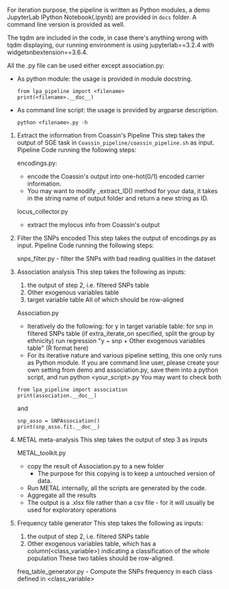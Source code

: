For iteration purpose, the pipeline is written as Python modules, a demo JupyterLab IPython Notebook(.ipynb) are provided in `docs` folder. A command line version is provided as well.

The tqdm are included in the code, in case there's anything wrong with tqdm displaying, our running environment is using jupyterlab==3.2.4 with widgetsnbextension==3.6.4.

All the <filename>.py file can be used either except association.py:
- As python module: the usage is provided in module docstring.
  ```
  from lpa_pipeline import <filename>
  print(<filename>.__doc__)
  ```
- As command line script: the usage is provided by argparse description.
  ```
  python <filename>.py -h
  ```

1. Extract the information from Coassin's Pipeline
    This step takes the output of SGE task in `Coassin_pipeline/coassin_pipeline.sh` as input. Pipeline Code running the following steps:

    encodings.py:
     - encode the Coassin's output into one-hot(0/1) encoded carrier information.
     - You may want to modify _extract_ID() method for your data, it takes in the string name of output folder and return a new string as ID.

    locus_collector.py
     - extract the mylocus info from Coassin's output

2. Filter the SNPs encoded
    This step takes the output of encodings.py as input. Pipeline Code running the following steps:

    snps_filter.py - filter the SNPs with bad reading qualities in the dataset

3. Association analysis
    This step takes the following as inputs:
     1. the output of step 2, i.e. filtered SNPs table
     2. Other exogenous variables table
     3. target variable table
     All of which should be row-aligned

     Association.py
     - Iteratively do the following:
       for y in target variable table:
          for snp in filtered SNPs table
              (if extra_iterate_on specified, split the group by ethnicity)
              run regression "y ~ snp + Other exogenous variables table" (R format here)
     - For its iterative nature and various pipeline setting, this one only runs as Python module.
       If you are command line user, please create your own setting from demo and association.py,
       save them into a python script, and run python <your_script>.py
     You may want to check both
     ```
     from lpa_pipeline import association
     print(association.__doc__)
     ```
     and
     ```
     snp_asso = SNPAssociation()
     print(snp_asso.fit.__doc__)
     ```
4. METAL meta-analysis
    This step takes the output of step 3 as inputs

    METAL_toolkit.py
    - copy the result of Association.py to a new folder
      - The purpose for this copying is to keep a untouched version of data.
    - Run METAL internally, all the scripts are generated by the code.
    - Aggregate all the results
    - The output is a .xlsx file rather than a csv file - for it will usually be used for exploratory operations

5. Frequency table generator
    This step takes the following as inputs:
     1. the output of step 2, i.e. filtered SNPs table
     2. Other exogenous variables table, which has a column(<class_variable>) indicating a classification of the whole population
     These two tables should be row-aligned.

     freq_table_generator.py
       - Compute the SNPs frequency in each class defined in <class_variable>
